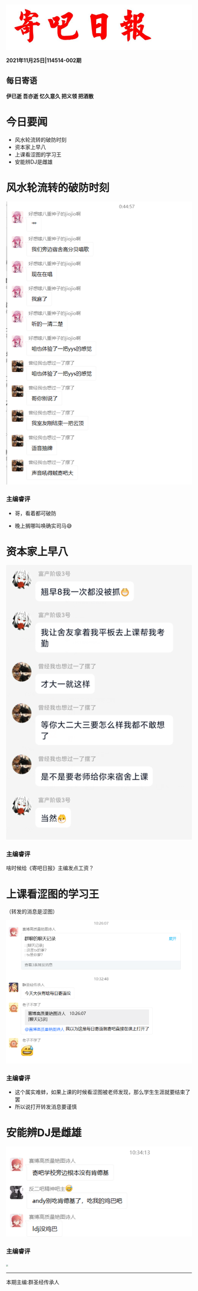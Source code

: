 ![](../../pic/title.jpg)

**2021年11月25日|114514-002期**

## 每日寄语

**伊已逝 吾亦逝 忆久意久 把义领 把酒散**



# 今日要闻

* 风水轮流转的破防时刻
* 资本家上早八
* 上课看涩图的学习王
* 安能辨DJ是雌雄

# 风水轮流转的破防时刻

![](QQ图片20211125102727.png)

### 主编睿评

* 哥，看着都可破防

* 晚上搁哪叫唤确实司马😅

# 资本家上早八

![](QQ图片20211125102639.png)

### 主编睿评

啥时候给《寄吧日报》主编发点工资？

# 上课看涩图的学习王

（转发的消息是涩图）

![](QQ图片20211125103650.png)

### 主编睿评

* 这个属实难蚌，如果上课的时候看涩图被老师发现，那么学生生涯就要结束了罢
* 所以说打开转发消息要谨慎

# 安能辨DJ是雌雄

![](QQ图片20211125104027.png)

### 主编睿评

<img src="E:\GB\pic\2.jpg" style="zoom: 33%;" />

---

本期主编:群圣经传承人

